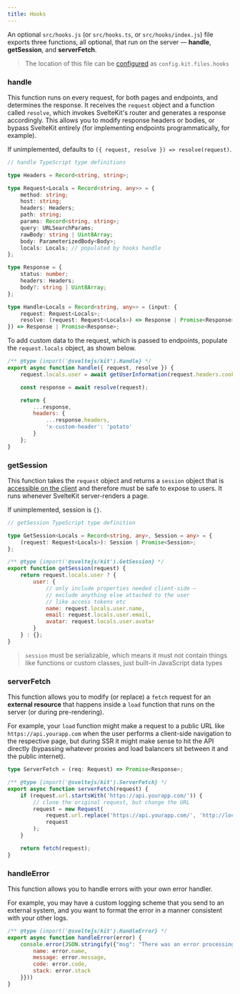 ```yaml
---
title: Hooks
---
```


An optional `src/hooks.js` (or `src/hooks.ts`, or `src/hooks/index.js`) file exports three functions, all optional, that run on the server — **handle**, **getSession**, and **serverFetch**.

> The location of this file can be [configured](#configuration) as `config.kit.files.hooks`

### handle

This function runs on every request, for both pages and endpoints, and determines the response. It receives the `request` object and a function called `resolve`, which invokes SvelteKit's router and generates a response accordingly. This allows you to modify response headers or bodies, or bypass SvelteKit entirely (for implementing endpoints programmatically, for example).

If unimplemented, defaults to `({ request, resolve }) => resolve(request)`.

```ts
// handle TypeScript type definitions

type Headers = Record<string, string>;

type Request<Locals = Record<string, any>> = {
	method: string;
	host: string;
	headers: Headers;
	path: string;
	params: Record<string, string>;
	query: URLSearchParams;
	rawBody: string | Uint8Array;
	body: ParameterizedBody<Body>;
	locals: Locals; // populated by hooks handle
};

type Response = {
	status: number;
	headers: Headers;
	body?: string | Uint8Array;
};

type Handle<Locals = Record<string, any>> = (input: {
	request: Request<Locals>;
	resolve: (request: Request<Locals>) => Response | Promise<Response>;
}) => Response | Promise<Response>;
```

To add custom data to the request, which is passed to endpoints, populate the `request.locals` object, as shown below.

```js
/** @type {import('@sveltejs/kit').Handle} */
export async function handle({ request, resolve }) {
	request.locals.user = await getUserInformation(request.headers.cookie);

	const response = await resolve(request);

	return {
		...response,
		headers: {
			...response.headers,
			'x-custom-header': 'potato'
		}
	};
}
```

### getSession

This function takes the `request` object and returns a `session` object that is [accessible on the client](#modules-$app-stores) and therefore must be safe to expose to users. It runs whenever SvelteKit server-renders a page.

If unimplemented, session is `{}`.

```ts
// getSession TypeScript type definition

type GetSession<Locals = Record<string, any>, Session = any> = {
	(request: Request<Locals>): Session | Promise<Session>;
};
```

```js
/** @type {import('@sveltejs/kit').GetSession} */
export function getSession(request) {
	return request.locals.user ? {
		user: {
			// only include properties needed client-side —
			// exclude anything else attached to the user
			// like access tokens etc
			name: request.locals.user.name,
			email: request.locals.user.email,
			avatar: request.locals.user.avatar
		}
	} : {};
}
```

> `session` must be serializable, which means it must not contain things like functions or custom classes, just built-in JavaScript data types

### serverFetch

This function allows you to modify (or replace) a `fetch` request for an **external resource** that happens inside a `load` function that runs on the server (or during pre-rendering).

For example, your `load` function might make a request to a public URL like `https://api.yourapp.com` when the user performs a client-side navigation to the respective page, but during SSR it might make sense to hit the API directly (bypassing whatever proxies and load balancers sit between it and the public internet).

```ts
type ServerFetch = (req: Request) => Promise<Response>;
```

```js
/** @type {import('@sveltejs/kit').ServerFetch} */
export async function serverFetch(request) {
	if (request.url.startsWith('https://api.yourapp.com/')) {
		// clone the original request, but change the URL
		request = new Request(
			request.url.replace('https://api.yourapp.com/', 'http://localhost:9999/'),
			request
		);
	}

	return fetch(request);
}
```

### handleError

This function allows you to handle errors with your own error handler.

For example, you may have a custom logging scheme that you send to an external
system, and you want to format the error in a manner consistent with your other
logs.

```js
/** @type {import('@sveltejs/kit').HandleError} */
export async function handleError(error) {
	console.error(JSON.stringify({"msg": "There was an error processing this page", err: {
		name: error.name,
		message: error.message,
		code: error.code,
		stack: error.stack
	}}))
}
```
